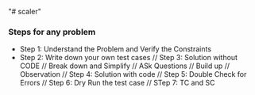 "# scaler" 

### Steps for any problem

* Step 1: Understand the Problem and Verify the Constraints
*  Step 2: Write down your own test cases
// Step 3: Solution without CODE
// Break down and Simplify
// ASk Questions
// Build up
// Observation
// Step 4: Solution with code
// Step 5: Double Check for Errors
// Step 6: Dry Run the test case
// STep 7: TC and SC